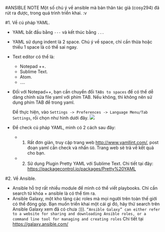 #ANSIBLE NOTE
Một số chú ý về ansible mà bản thân tác giả (cosy294) đã rút ra được, trong quá trình triển khai. :v

#1. Về cú pháp YAML.
- YAML bắt đầu bằng `---` và kết thúc bằng `...`
- YAML sử dụng indent là 2 space. Chú ý về space, chỉ cần thừa hoặc thiếu 1 space là có thể sai ngay.
- Text editor có thể là:
  - Notepad ++.
  - Sublime Text.
  - Atom.
  - ....
- Đối với Notepad++, bạn cần chuyển đổi `TABs to spaces` để có thể dễ dàng chỉnh sửa file yaml với phím TAB. Nếu không, thì không nên sử dụng phím TAB để trong yaml.

  Để thực hiện, vào `Settings -> Preferences -> Language Menu/Tab Settings`, rồi chọn như hình dưới đây.
  ![](http://i.imgur.com/aNrTJs1.png)

- Để check cú pháp YAML, mình có 2 cách sau đây:
  - 1. Rất đơn giản, truy cập trang web http://www.yamllint.com/, post đoạn yaml cần check và nhấn `GO`. Trang web sẽ trả về kết quả cho bạn.
  - 2. Sử dụng Plugin Pretty YAML với Sublime Text. Chi tiết tại đây: https://packagecontrol.io/packages/Pretty%20YAML

#2. Về Ansible.
- Ansible hỗ trợ rất nhiều module để mình có thể viết playbooks. Chỉ cần search từ khóa + ansible là có thể tìm ra.
- Ansible Galaxy, một kho tàng các roles mà mọi người trên toàn thế giới có thể đóng góp. Bạn muốn triển khai một cái gì đó, hãy thử search trên Ansible Galaxy xem đã có chưa :))). `“Ansible Galaxy” can either refer to a website for sharing and downloading Ansible roles, or a command line tool for managing and creating roles` Chi tiết tại https://galaxy.ansible.com/
